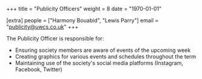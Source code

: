 +++
title = "Publicity Officers"
weight = 8
date = "1970-01-01"

[extra]
people = ["Harmony Bouabid", "Lewis Parry"]
email = "publicity@uwcs.co.uk"
+++

The Publicity Officer is responsible for:

- Ensuring society members are aware of events of the upcoming week
- Creating graphics for various events and schedules throughout the term
- Maintaining use of the society's social media platforms (Instagram, Facebook, Twitter)
